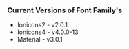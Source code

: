 ### Current Versions of Font Family's

* Ionicons2 - v2.0.1
* Ionicons4 - v4.0.0-13
* Material - v3.0.1
